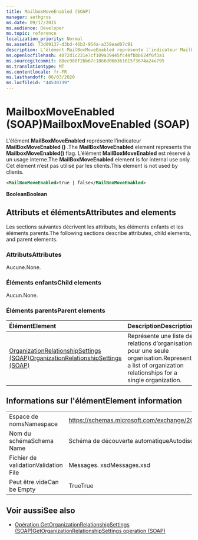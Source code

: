 ```yaml
---
title: MailboxMoveEnabled (SOAP)
manager: sethgros
ms.date: 09/17/2015
ms.audience: Developer
ms.topic: reference
localization_priority: Normal
ms.assetid: 73d09137-d3bd-46b3-954a-a358ead07c91
description: L’élément MailBoxMoveEnabled représente l’indicateur MailboxMoveEnabled (). L’élément MailBoxMoveEnabled est réservé à un usage interne. Cet élément n’est pas utilisé par les clients.
ms.openlocfilehash: 4072d1c231e7cf109a39445fc44fbbb624f6f3a1
ms.sourcegitcommit: 88ec988f2bb67c1866d06b361615f3674a24e795
ms.translationtype: MT
ms.contentlocale: fr-FR
ms.lasthandoff: 06/03/2020
ms.locfileid: "44530739"
---
```

# <a name="mailboxmoveenabled-soap"></a><span data-ttu-id="63075-105">MailboxMoveEnabled (SOAP)</span><span class="sxs-lookup"><span data-stu-id="63075-105">MailboxMoveEnabled (SOAP)</span></span>

<span data-ttu-id="63075-106">L’élément **MailBoxMoveEnabled** représente l’indicateur **MailBoxMoveEnabled ()** .</span><span class="sxs-lookup"><span data-stu-id="63075-106">The **MailBoxMoveEnabled** element represents the **MailboxMoveEnabled()** flag.</span></span> <span data-ttu-id="63075-107">L’élément **MailBoxMoveEnabled** est réservé à un usage interne.</span><span class="sxs-lookup"><span data-stu-id="63075-107">The **MailBoxMoveEnabled** element is for internal use only.</span></span> <span data-ttu-id="63075-108">Cet élément n’est pas utilisé par les clients.</span><span class="sxs-lookup"><span data-stu-id="63075-108">This element is not used by clients.</span></span> 
  
```XML
<MailBoxMoveEnabled>true | false</MailBoxMoveEnabled>
```

<span data-ttu-id="63075-109">**Boolean**</span><span class="sxs-lookup"><span data-stu-id="63075-109">**Boolean**</span></span>

## <a name="attributes-and-elements"></a><span data-ttu-id="63075-110">Attributs et éléments</span><span class="sxs-lookup"><span data-stu-id="63075-110">Attributes and elements</span></span>

<span data-ttu-id="63075-111">Les sections suivantes décrivent les attributs, les éléments enfants et les éléments parents.</span><span class="sxs-lookup"><span data-stu-id="63075-111">The following sections describe attributes, child elements, and parent elements.</span></span>
  
### <a name="attributes"></a><span data-ttu-id="63075-112">Attributs</span><span class="sxs-lookup"><span data-stu-id="63075-112">Attributes</span></span>

<span data-ttu-id="63075-113">Aucune.</span><span class="sxs-lookup"><span data-stu-id="63075-113">None.</span></span>
  
### <a name="child-elements"></a><span data-ttu-id="63075-114">Éléments enfants</span><span class="sxs-lookup"><span data-stu-id="63075-114">Child elements</span></span>

<span data-ttu-id="63075-115">Aucun.</span><span class="sxs-lookup"><span data-stu-id="63075-115">None.</span></span>
  
### <a name="parent-elements"></a><span data-ttu-id="63075-116">Éléments parents</span><span class="sxs-lookup"><span data-stu-id="63075-116">Parent elements</span></span>

|<span data-ttu-id="63075-117">**Élément**</span><span class="sxs-lookup"><span data-stu-id="63075-117">**Element**</span></span>|<span data-ttu-id="63075-118">**Description**</span><span class="sxs-lookup"><span data-stu-id="63075-118">**Description**</span></span>|
|:-----|:-----|
|[<span data-ttu-id="63075-119">OrganizationRelationshipSettings (SOAP)</span><span class="sxs-lookup"><span data-stu-id="63075-119">OrganizationRelationshipSettings (SOAP)</span></span>](organizationrelationshipsettings-soap.md) <br/> |<span data-ttu-id="63075-120">Représente une liste de relations d’organisation pour une seule organisation.</span><span class="sxs-lookup"><span data-stu-id="63075-120">Represents a list of organization relationships for a single organization.</span></span>  <br/> |
   
## <a name="element-information"></a><span data-ttu-id="63075-121">Informations sur l'élément</span><span class="sxs-lookup"><span data-stu-id="63075-121">Element information</span></span>

|||
|:-----|:-----|
|<span data-ttu-id="63075-122">Espace de noms</span><span class="sxs-lookup"><span data-stu-id="63075-122">Namespace</span></span>  <br/> |https://schemas.microsoft.com/exchange/2010/Autodiscover  <br/> |
|<span data-ttu-id="63075-123">Nom du schéma</span><span class="sxs-lookup"><span data-stu-id="63075-123">Schema Name</span></span>  <br/> |<span data-ttu-id="63075-124">Schéma de découverte automatique</span><span class="sxs-lookup"><span data-stu-id="63075-124">Autodiscover schema</span></span>  <br/> |
|<span data-ttu-id="63075-125">Fichier de validation</span><span class="sxs-lookup"><span data-stu-id="63075-125">Validation File</span></span>  <br/> |<span data-ttu-id="63075-126">Messages. xsd</span><span class="sxs-lookup"><span data-stu-id="63075-126">Messages.xsd</span></span>  <br/> |
|<span data-ttu-id="63075-127">Peut être vide</span><span class="sxs-lookup"><span data-stu-id="63075-127">Can be Empty</span></span>  <br/> |<span data-ttu-id="63075-128">True</span><span class="sxs-lookup"><span data-stu-id="63075-128">True</span></span>  <br/> |
   
## <a name="see-also"></a><span data-ttu-id="63075-129">Voir aussi</span><span class="sxs-lookup"><span data-stu-id="63075-129">See also</span></span>

- [<span data-ttu-id="63075-130">Opération GetOrganizationRelationshipSettings (SOAP)</span><span class="sxs-lookup"><span data-stu-id="63075-130">GetOrganizationRelationshipSettings operation (SOAP)</span></span>](getorganizationrelationshipsettings-operation-soap.md)

